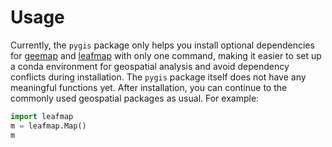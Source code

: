 # Usage

Currently, the `pygis` package only helps you install optional dependencies for [geemap](https://geemap.org/) and [leafmap](https://leafmap.org/) with only one command, making it easier to set up a conda environment for geospatial analysis and avoid dependency conflicts during installation. The `pygis` package itself does not have any meaningful functions yet. After installation, you can continue to the commonly used geospatial packages as usual. For example:

```python
import leafmap
m = leafmap.Map()
m
```
